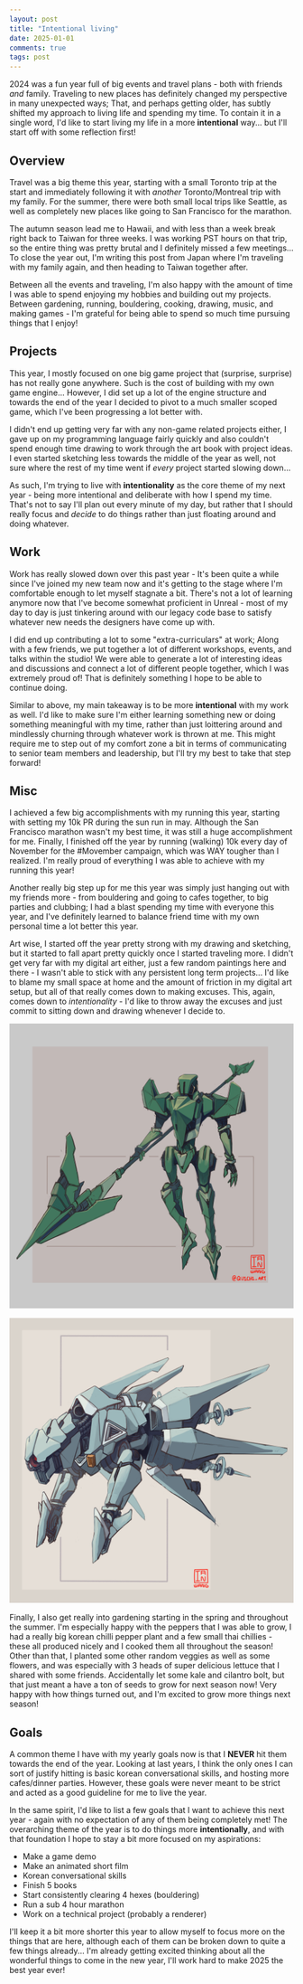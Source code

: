 ```yaml
---
layout: post
title: "Intentional living"
date: 2025-01-01
comments: true
tags: post
---
```


2024 was a fun year full of big events and travel plans - both with friends *and* family. Traveling to new places has definitely changed my perspective in many unexpected ways; That, and perhaps getting older, has subtly shifted my approach to living life and spending my time. To contain it in a single word, I'd like to start living my life in a more **intentional** way... but I'll start off with some reflection first!

## Overview

Travel was a big theme this year, starting with a small Toronto trip at the start and immediately following it with *another* Toronto/Montreal trip with my family. For the summer, there were both small local trips like Seattle, as well as completely new places like going to San Francisco for the marathon.

The autumn season lead me to Hawaii, and with less than a week break right back to Taiwan for three weeks. I was working PST hours on that trip, so the entire thing was pretty brutal and I definitely missed a few meetings... To close the year out, I'm writing this post from Japan where I'm traveling with my family again, and then heading to Taiwan together after.

Between all the events and traveling, I'm also happy with the amount of time I was able to spend enjoying my hobbies and building out my projects. Between gardening, running, bouldering, cooking, drawing, music, and making games - I'm grateful for being able to spend so much time pursuing things that I enjoy!

## Projects

This year, I mostly focused on one big game project that (surprise, surprise) has not really gone anywhere. Such is the cost of building with my own game engine... However, I did set up a lot of the engine structure and towards the end of the year I decided to pivot to a much smaller scoped game, which I've been progressing a lot better with. 

I didn't end up getting very far with any non-game related projects either, I gave up on my programming language fairly quickly and also couldn't spend enough time drawing to work through the art book with project ideas. I even started sketching less towards the middle of the year as well, not sure where the rest of my time went if *every* project started slowing down...

As such, I'm trying to live with **intentionality** as the core theme of my next year - being more intentional and deliberate with how I spend my time. That's not to say I'll plan out every minute of my day, but rather that I should really focus and *decide* to do things rather than just floating around and doing whatever.

## Work

Work has really slowed down over this past year - It's been quite a while since I've joined my new team now and it's getting to the stage where I'm comfortable enough to let myself stagnate a bit. There's not a lot of learning anymore now that I've become somewhat proficient in Unreal - most of my day to day is just tinkering around with our legacy code base to satisfy whatever new needs the designers have come up with.

I did end up contributing a lot to some "extra-curriculars" at work; Along with a few friends, we put together a lot of different workshops, events, and talks within the studio! We were able to generate a lot of interesting ideas and discussions and connect a lot of different people together, which I was extremely proud of! That is definitely something I hope to be able to continue doing.

Similar to above, my main takeaway is to be more **intentional** with my work as well. I'd like to make sure I'm either learning something new or doing something meaningful with my time, rather than just loittering around and mindlessly churning through whatever work is thrown at me. This might require me to step out of my comfort zone a bit in terms of communicating to senior team members and leadership, but I'll try my best to take that step forward!

## Misc

I achieved a few big accomplishments with my running this year, starting with setting my 10k PR during the sun run in may. Although the San Francisco marathon wasn't my best time, it was still a huge accomplishment for me. Finally, I finished off the year by running (walking) 10k every day of November for the #Movember campaign, which was WAY tougher than I realized. I'm really proud of everything I was able to achieve with my running this year!

Another really big step up for me this year was simply just hanging out with my friends more - from bouldering and going to cafes together, to big parties and clubbing; I had a blast spending my time with everyone this year, and I've definitely learned to balance friend time with my own personal time a lot better this year. 

Art wise, I started off the year pretty strong with my drawing and sketching, but it started to fall apart pretty quickly once I started traveling more. I didn't get very far with my digital art either, just a few random paintings here and there - I wasn't able to stick with any persistent long term projects... I'd like to blame my small space at home and the amount of friction in my digital art setup, but all of that really comes down to making excuses. This, again, comes down to *intentionality* - I'd like to throw away the excuses and just commit to sitting down and drawing whenever I decide to.

![Nice sketch number 1](/assets/posts/mech1.png)

![Nice sketch number 2](/assets/posts/mech2.png)

Finally, I also get really into gardening starting in the spring and throughout the summer. I'm especially happy with the peppers that I was able to grow, I had a really big korean chilli pepper plant and a few small thai chillies - these all produced nicely and I cooked them all throughout the season! Other than that, I planted some other random veggies as well as some flowers, and was especially with 3 heads of super delicious lettuce that I shared with some friends. Accidentally let some kale and cilantro bolt, but that just meant a have a ton of seeds to grow for next season now! Very happy with how things turned out, and I'm excited to grow more things next season!

## Goals

A common theme I have with my yearly goals now is that I **NEVER** hit them towards the end of the year. Looking at last years, I think the only ones I can sort of justify hitting is basic korean conversational skills, and hosting more cafes/dinner parties. However, these goals were never meant to be strict and acted as a good guideline for me to live the year.

In the same spirit, I'd like to list a few goals that I want to achieve this next year - again with no expectation of any of them being completely met! The overarching theme of the year is to do things more **intentionally**, and with that foundation I hope to stay a bit more focused on my aspirations:

- Make a game demo
- Make an animated short film
- Korean conversational skills
- Finish 5 books
- Start consistently clearing 4 hexes (bouldering)
- Run a sub 4 hour marathon
- Work on a technical project (probably a renderer)

I'll keep it a bit more shorter this year to allow myself to focus more on the things that are here, although each of them can be broken down to quite a few things already... I'm already getting excited thinking about all the wonderful things to come in the new year, I'll work hard to make 2025 the best year ever!
